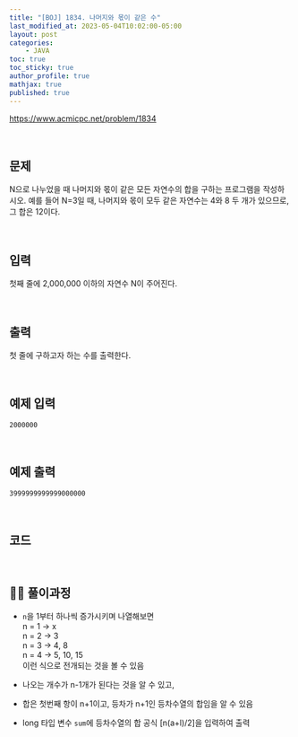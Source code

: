 ```yaml
---
title: "[BOJ] 1834. 나머지와 몫이 같은 수"
last_modified_at: 2023-05-04T10:02:00-05:00
layout: post
categories:
    - JAVA
toc: true
toc_sticky: true
author_profile: true
mathjax: true
published: true
---
```


<https://www.acmicpc.net/problem/1834>

<br>

## 문제

N으로 나누었을 때 나머지와 몫이 같은 모든 자연수의 합을 구하는 프로그램을 작성하시오. 예를 들어 N=3일 때, 나머지와 몫이 모두 같은 자연수는 4와 8 두 개가 있으므로, 그 합은 12이다.

<br>

## 입력

첫째 줄에 2,000,000 이하의 자연수 N이 주어진다.

<br>

## 출력

첫 줄에 구하고자 하는 수를 출력한다.

<br>

## 예제 입력
```
2000000
```

<br>

## 예제 출력
```
3999999999999000000
```

<br>

## 코드

<script src="https://gist.github.com/bokyung124/7efdf1b15ee26603cda823507cefb3df.js"></script>

<br>

## 👩‍💻 풀이과정 
- `n`을 1부터 하나씩 증가시키며 나열해보면     
n = 1 -> x    
n = 2 -> 3    
n = 3 -> 4, 8     
n = 4 -> 5, 10, 15    
이런 식으로 전개되는 것을 볼 수 있음      
- 나오는 개수가 n-1개가 된다는 것을 알 수 있고,
- 합은 첫번째 항이 n+1이고, 등차가 n+1인 등차수열의 합임을 알 수 있음

- long 타입 변수 `sum`에 등차수열의 합 공식 [n(a+l)/2]을 입력하여 출력